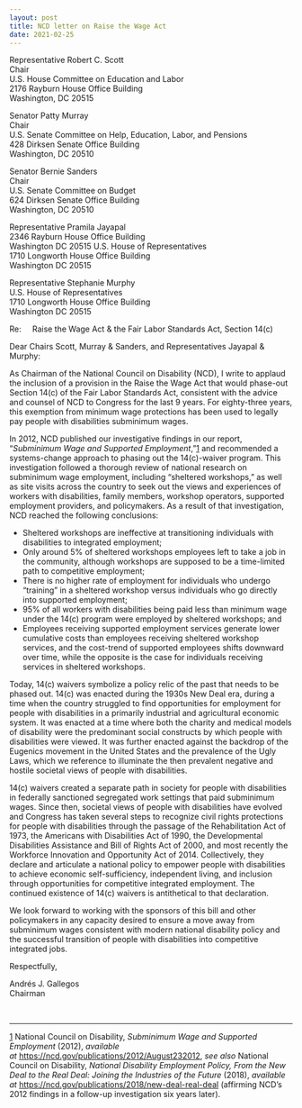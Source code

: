 ```yaml
---
layout: post
title: NCD letter on Raise the Wage Act
date: 2021-02-25
---
```

Representative Robert C. Scott\
Chair\
U.S. House Committee on Education and Labor\
2176 Rayburn House Office Building\
Washington, DC 20515

Senator Patty Murray\
Chair\
U.S. Senate Committee on Help, Education, Labor, and Pensions\
428 Dirksen Senate Office Building\
Washington, DC 20510

Senator Bernie Sanders\
Chair\
U.S. Senate Committee on Budget\
624 Dirksen Senate Office Building\
Washington, DC 20510

Representative Pramila Jayapal\
2346 Rayburn House Office Building\
Washington DC 20515 U.S. House of Representatives\
1710 Longworth House Office Building\
Washington DC 20515

Representative Stephanie Murphy\
U.S. House of Representatives\
1710 Longworth House Office Building\
Washington DC 20515

Re:     Raise the Wage Act & the Fair Labor Standards Act, Section 14(c)

Dear Chairs Scott, Murray & Sanders, and Representatives Jayapal & Murphy:

As Chairman of the National Council on Disability (NCD), I write to applaud the inclusion of a provision in the Raise the Wage Act that would phase-out Section 14(c) of the Fair Labor Standards Act, consistent with the advice and counsel of NCD to Congress for the last 9 years. For eighty-three years, this exemption from minimum wage protections has been used to legally pay people with disabilities subminimum wages.

In 2012, NCD published our investigative findings in our report, “*Subminimum Wage and Supported Employment*,”[1](https://ncd.gov/publications/2021/ncd-letter-raise-wage-act#_ftn1) and recommended a systems-change approach to phasing out the 14(c)-waiver program. This investigation followed a thorough review of national research on subminimum wage employment, including “sheltered workshops,” as well as site visits across the country to seek out the views and experiences of workers with disabilities, family members, workshop operators, supported employment providers, and policymakers. As a result of that investigation, NCD reached the following conclusions:

* Sheltered workshops are ineffective at transitioning individuals with disabilities to integrated employment;
* Only around 5% of sheltered workshops employees left to take a job in the community, although workshops are supposed to be a time-limited path to competitive employment;
* There is no higher rate of employment for individuals who undergo “training” in a sheltered workshop versus individuals who go directly into supported employment;
* 95% of all workers with disabilities being paid less than minimum wage under the 14(c) program were employed by sheltered workshops; and
* Employees receiving supported employment services generate lower cumulative costs than employees receiving sheltered workshop services, and the cost-trend of supported employees shifts downward over time, while the opposite is the case for individuals receiving services in sheltered workshops.

Today, 14(c) waivers symbolize a policy relic of the past that needs to be phased out. 14(c) was enacted during the 1930s New Deal era, during a time when the country struggled to find opportunities for employment for people with disabilities in a primarily industrial and agricultural economic system. It was enacted at a time where both the charity and medical models of disability were the predominant social constructs by which people with disabilities were viewed. It was further enacted against the backdrop of the Eugenics movement in the United States and the prevalence of the Ugly Laws, which we reference to illuminate the then prevalent negative and hostile societal views of people with disabilities.

14(c) waivers created a separate path in society for people with disabilities in federally sanctioned segregated work settings that paid subminimum wages. Since then, societal views of people with disabilities have evolved and Congress has taken several steps to recognize civil rights protections for people with disabilities through the passage of the Rehabilitation Act of 1973, the Americans with Disabilities Act of 1990, the Developmental Disabilities Assistance and Bill of Rights Act of 2000, and most recently the Workforce Innovation and Opportunity Act of 2014. Collectively, they declare and articulate a national policy to empower people with disabilities to achieve economic self-sufficiency, independent living, and inclusion through opportunities for competitive integrated employment. The continued existence of 14(c) waivers is antithetical to that declaration.

We look forward to working with the sponsors of this bill and other policymakers in any capacity desired to ensure a move away from subminimum wages consistent with modern national disability policy and the successful transition of people with disabilities into competitive integrated jobs.

Respectfully,

Andrés J. Gallegos\
Chairman

 

- - -

[1](https://ncd.gov/publications/2021/ncd-letter-raise-wage-act#_ftnref1) National Council on Disability, *Subminimum Wage and Supported Employment* (2012), *available at* <https://ncd.gov/publications/2012/August232012>, *see also* National Council on Disability, *National Disability Employment Policy, From the New Deal to the Real Deal: Joining the Industries of the Future* (2018), *available at* <https://ncd.gov/publications/2018/new-deal-real-deal> (affirming NCD’s 2012 findings in a follow-up investigation six years later).
